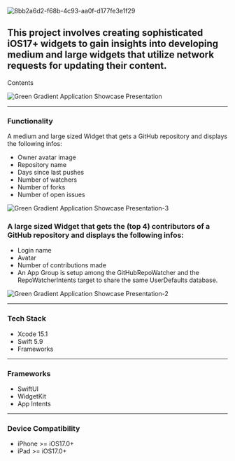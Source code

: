 
![8bb2a6d2-f68b-4c93-aa0f-d177fe3e1f29](https://github.com/MatiasMart/RepoWatcher/assets/54157579/3c9af3ea-f9ee-4cd8-b2e2-af138099c3d6)


## This project involves creating sophisticated iOS17+ widgets to gain insights into developing medium and large widgets that utilize network requests for updating their content.
Contents

![Green Gradient Application Showcase Presentation](https://github.com/MatiasMart/RepoWatcher/assets/54157579/926d8ad7-0731-41e1-b0d6-e19718e9859b)


---

### Functionality

A medium and large sized Widget that gets a GitHub repository and displays the following infos:

- Owner avatar image
- Repository name
- Days since last pushes
- Number of watchers
- Number of forks
- Number of open issues

![Green Gradient Application Showcase Presentation-3](https://github.com/MatiasMart/RepoWatcher/assets/54157579/8e674d17-9f57-420b-9a96-50c6f92d0f09)


### A large sized Widget that gets the (top 4) contributors of a GitHub repository and displays the following infos:
- Login name
- Avatar
- Number of contributions made
- An App Group is setup among the GitHubRepoWatcher and the RepoWatcherIntents target to share the same UserDefaults database.

![Green Gradient Application Showcase Presentation-2](https://github.com/MatiasMart/RepoWatcher/assets/54157579/404d6365-b5b7-4b3e-b039-9b7f7240fb49)

---

### Tech Stack

- Xcode 15.1
- Swift 5.9
- Frameworks

---

### Frameworks

- SwiftUI
- WidgetKit
- App Intents

---

### Device Compatibility

- iPhone >= iOS17.0+
- iPad >= iOS17.0+
